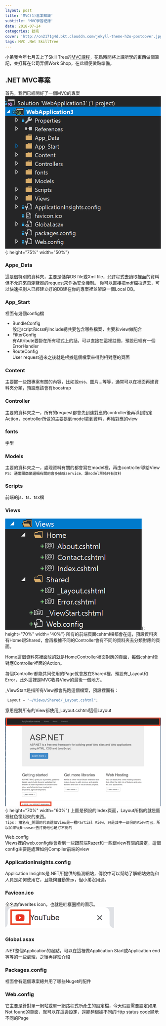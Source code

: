 ```yaml
---
layout: post
title: 'MVC(1)基本知識' 
subtitle: 'MVC學習紀錄'
date: 2018-07-24
categories: 技術
cover: 'http://on2171g4d.bkt.clouddn.com/jekyll-theme-h2o-postcover.jpg'
tags: MVC .Net SkillTree
---
```


小弟我今年七月去上了Skill Tree的[MVC課程](https://skilltree.my/events/8gahc)，花點時間將上課所學的東西做個筆記，並打算在公司弄個Work Shop，在此順便做點準備。

## .NET MVC專案
  
首先，我們已經開好了一個MVC的專案
![](/img/profile.png){: height="75%" width="50%"}

### Appe_Data
這是個特別的資料夾，主要是儲存DB file或Xml file，允許程式去讀取裡面的資料但不允許來自瀏覽器的request來作為安全機制。
你可以直接把mdf檔拉進去，可以快速把別人已經建立好的DB建在你的專案裡並架設一個Local DB。

### App_Start
裡面有幾個config檔  
- BundleConfig  
設定script和css的Include總共要包含哪些檔案，主要和view做配合  
- FilterConfig  
有Attribute要掛在所有程式上的話，可以直接在這裡註冊，預設已經有一個ErrorHandler  
- RouteConfig  
User request過來之後就是根據這個檔案來得到相對應的頁面

### Content
主要擺一些跟專案有關的內容，比如說css、圖片...等等，通常可以在裡面再建資料夾分類，預設應該會有boostrap


### Controller

主要的資料夾之一，所有的request都會先到達對應的controller後再導到指定Action，controller所做的主要是到model拿到資料，再給對應的view

### fonts

字型

### Models

主要的資料夾之一，處理資料有關的都會寫在model裡，再由controller導給View  
`PS: 通常跟商業邏輯有關的會多抽成service，讓model單純只有資料`

### Scripts

前端的js、ts、tsx檔

### Views

![](/img/views.png){: height="70%" width="40%"}
所有的前端頁面cshtml檔都會在這，預設資料夾有Home跟Shared，會再根據不同的Controller會有不同的資料夾去分類對應的頁面。  

Home這個資料夾裡面放的就是HomeController裡面對應的頁面，每個cshtml會對應Controller裡面的Action。

每個Controller都能共同使用的Page就會放在Shared裡，預設有_Layout和Error，此外這裡是MVC收尋View的最後一個地方。

_ViewStart是指所有View都會先跑這個檔案，預設裡面有：
```csharp
 Layout = "~/Views/Shared/_Layout.cshtml";
```
意思是將所有的View都使用_Layout.cshtml這個Layout

![](/img/Layout.png){: height="70%" width="60%"}
上圖是預設的Index頁面，Layout所指的就是圖裡紅色筐起來的東西。  
`Tips: 檔名有_開頭的代表這個View是一種Partial View，只是其中一部份的View而已，所以如果從Browser去打開他也是打不開的`

Web.config  
Views裡的web.config你會看到一些跟前端Razer和一些跟view有關的設定，這個config主要是處理如何Compiler前端的view

### ApplicationInsights.config
Application Insights是.NET所提供的監測網站，傳說中可以幫助了解網站效能和人員是如何使用它，且能夠自動警示，但小弟沒用過。

### Favicon.ico
全名為faverites icon，也就是紅框圈裡的圖示。
![](/img/favicon.png)

### Global.asax
.NET整個Application的起點，可以在這裡做Application Start或Application end等等的一些處理，之後再詳細介紹

### Packages.config
裡面會有這個專案總共用了哪些Nuget的配件

### Web.config  
它主要是針對單一網站或單一網路程式所產生的設定檔，今天假設需要設定如果Not found的頁面，就可以在這邊設定，還能夠根據不同的Http status code顯示不同的Page